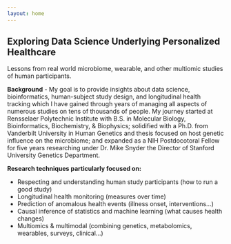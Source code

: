 ```yaml
---
layout: home
---
```

## Exploring Data Science Underlying Personalized Healthcare
Lessons from real world microbiome, wearable, and other multiomic studies of human participants.

**Background** - My goal is to provide insights about data science, bioinformatics, human-subject study design, and longitudinal health tracking which I have gained through years of managing all aspects of numerous studies on tens of thousands of people. My journey started at Rensselaer Polytechnic Institute with B.S. in Molecular Biology, Bioinformatics, Biochemistry, & Biophysics; solidified with a Ph.D. from Vanderbilt University in Human Genetics and thesis focused on host genetic influence on the microbiome; and expanded as a NIH Postdocotoral Fellow for five years researching under Dr. Mike Snyder the Director of Stanford University Genetics Department.    

**Research techniques particularly focused on:** 
* Respecting and understanding human study participants (how to run a good study)
* Longitudinal health monitoring (measures over time)
* Prediction of anomalous health events (illness onset, interventions...)
* Causal inference of statistics and machine learning (what causes health changes)
* Multiomics & multimodal (combining genetics, metabolomics, wearables, surveys, clinical...)
